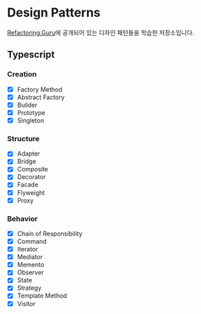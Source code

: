 # Design Patterns

[Refactoring.Guru](https://refactoring.guru/)에 공개되어 있는 디자인 패턴들을 학습한 저장소입니다.

## Typescript

### Creation

- [x] Factory Method
- [x] Abstract Factory
- [x] Builder
- [x] Prototype
- [x] Singleton

### Structure

- [x] Adapter
- [x] Bridge
- [x] Composite
- [x] Decorator
- [x] Facade
- [x] Flyweight
- [x] Proxy

### Behavior

- [x] Chain of Responsibility
- [x] Command
- [x] Iterator
- [x] Mediator
- [x] Memento
- [x] Observer
- [x] State
- [x] Strategy
- [x] Template Method
- [x] Visitor